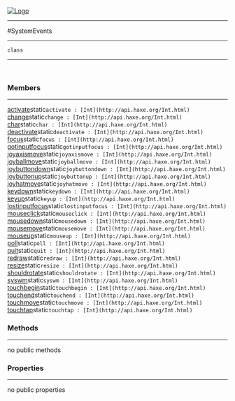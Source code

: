 
[![Logo](../../images/logo.png)](../../api/index.html)

---



#SystemEvents



---

`class`
<span class="meta">

</span>


---

&nbsp;
&nbsp;

<h3>Members</h3> <hr/><span class="member apipage">
            <a name="activate"><a class="lift" href="#activate">activate</a></a><span class="inline-block static">static</span><code class="signature apipage">activate : [Int](http://api.haxe.org/Int.html)</code><br/></span>
        <span class="small_desc_flat"></span><span class="member apipage">
            <a name="change"><a class="lift" href="#change">change</a></a><span class="inline-block static">static</span><code class="signature apipage">change : [Int](http://api.haxe.org/Int.html)</code><br/></span>
        <span class="small_desc_flat"></span><span class="member apipage">
            <a name="char"><a class="lift" href="#char">char</a></a><span class="inline-block static">static</span><code class="signature apipage">char : [Int](http://api.haxe.org/Int.html)</code><br/></span>
        <span class="small_desc_flat"></span><span class="member apipage">
            <a name="deactivate"><a class="lift" href="#deactivate">deactivate</a></a><span class="inline-block static">static</span><code class="signature apipage">deactivate : [Int](http://api.haxe.org/Int.html)</code><br/></span>
        <span class="small_desc_flat"></span><span class="member apipage">
            <a name="focus"><a class="lift" href="#focus">focus</a></a><span class="inline-block static">static</span><code class="signature apipage">focus : [Int](http://api.haxe.org/Int.html)</code><br/></span>
        <span class="small_desc_flat"></span><span class="member apipage">
            <a name="gotinputfocus"><a class="lift" href="#gotinputfocus">gotinputfocus</a></a><span class="inline-block static">static</span><code class="signature apipage">gotinputfocus : [Int](http://api.haxe.org/Int.html)</code><br/></span>
        <span class="small_desc_flat"></span><span class="member apipage">
            <a name="joyaxismove"><a class="lift" href="#joyaxismove">joyaxismove</a></a><span class="inline-block static">static</span><code class="signature apipage">joyaxismove : [Int](http://api.haxe.org/Int.html)</code><br/></span>
        <span class="small_desc_flat"></span><span class="member apipage">
            <a name="joyballmove"><a class="lift" href="#joyballmove">joyballmove</a></a><span class="inline-block static">static</span><code class="signature apipage">joyballmove : [Int](http://api.haxe.org/Int.html)</code><br/></span>
        <span class="small_desc_flat"></span><span class="member apipage">
            <a name="joybuttondown"><a class="lift" href="#joybuttondown">joybuttondown</a></a><span class="inline-block static">static</span><code class="signature apipage">joybuttondown : [Int](http://api.haxe.org/Int.html)</code><br/></span>
        <span class="small_desc_flat"></span><span class="member apipage">
            <a name="joybuttonup"><a class="lift" href="#joybuttonup">joybuttonup</a></a><span class="inline-block static">static</span><code class="signature apipage">joybuttonup : [Int](http://api.haxe.org/Int.html)</code><br/></span>
        <span class="small_desc_flat"></span><span class="member apipage">
            <a name="joyhatmove"><a class="lift" href="#joyhatmove">joyhatmove</a></a><span class="inline-block static">static</span><code class="signature apipage">joyhatmove : [Int](http://api.haxe.org/Int.html)</code><br/></span>
        <span class="small_desc_flat"></span><span class="member apipage">
            <a name="keydown"><a class="lift" href="#keydown">keydown</a></a><span class="inline-block static">static</span><code class="signature apipage">keydown : [Int](http://api.haxe.org/Int.html)</code><br/></span>
        <span class="small_desc_flat"></span><span class="member apipage">
            <a name="keyup"><a class="lift" href="#keyup">keyup</a></a><span class="inline-block static">static</span><code class="signature apipage">keyup : [Int](http://api.haxe.org/Int.html)</code><br/></span>
        <span class="small_desc_flat"></span><span class="member apipage">
            <a name="lostinputfocus"><a class="lift" href="#lostinputfocus">lostinputfocus</a></a><span class="inline-block static">static</span><code class="signature apipage">lostinputfocus : [Int](http://api.haxe.org/Int.html)</code><br/></span>
        <span class="small_desc_flat"></span><span class="member apipage">
            <a name="mouseclick"><a class="lift" href="#mouseclick">mouseclick</a></a><span class="inline-block static">static</span><code class="signature apipage">mouseclick : [Int](http://api.haxe.org/Int.html)</code><br/></span>
        <span class="small_desc_flat"></span><span class="member apipage">
            <a name="mousedown"><a class="lift" href="#mousedown">mousedown</a></a><span class="inline-block static">static</span><code class="signature apipage">mousedown : [Int](http://api.haxe.org/Int.html)</code><br/></span>
        <span class="small_desc_flat"></span><span class="member apipage">
            <a name="mousemove"><a class="lift" href="#mousemove">mousemove</a></a><span class="inline-block static">static</span><code class="signature apipage">mousemove : [Int](http://api.haxe.org/Int.html)</code><br/></span>
        <span class="small_desc_flat"></span><span class="member apipage">
            <a name="mouseup"><a class="lift" href="#mouseup">mouseup</a></a><span class="inline-block static">static</span><code class="signature apipage">mouseup : [Int](http://api.haxe.org/Int.html)</code><br/></span>
        <span class="small_desc_flat"></span><span class="member apipage">
            <a name="poll"><a class="lift" href="#poll">poll</a></a><span class="inline-block static">static</span><code class="signature apipage">poll : [Int](http://api.haxe.org/Int.html)</code><br/></span>
        <span class="small_desc_flat"></span><span class="member apipage">
            <a name="quit"><a class="lift" href="#quit">quit</a></a><span class="inline-block static">static</span><code class="signature apipage">quit : [Int](http://api.haxe.org/Int.html)</code><br/></span>
        <span class="small_desc_flat"></span><span class="member apipage">
            <a name="redraw"><a class="lift" href="#redraw">redraw</a></a><span class="inline-block static">static</span><code class="signature apipage">redraw : [Int](http://api.haxe.org/Int.html)</code><br/></span>
        <span class="small_desc_flat"></span><span class="member apipage">
            <a name="resize"><a class="lift" href="#resize">resize</a></a><span class="inline-block static">static</span><code class="signature apipage">resize : [Int](http://api.haxe.org/Int.html)</code><br/></span>
        <span class="small_desc_flat"></span><span class="member apipage">
            <a name="shouldrotate"><a class="lift" href="#shouldrotate">shouldrotate</a></a><span class="inline-block static">static</span><code class="signature apipage">shouldrotate : [Int](http://api.haxe.org/Int.html)</code><br/></span>
        <span class="small_desc_flat"></span><span class="member apipage">
            <a name="syswm"><a class="lift" href="#syswm">syswm</a></a><span class="inline-block static">static</span><code class="signature apipage">syswm : [Int](http://api.haxe.org/Int.html)</code><br/></span>
        <span class="small_desc_flat"></span><span class="member apipage">
            <a name="touchbegin"><a class="lift" href="#touchbegin">touchbegin</a></a><span class="inline-block static">static</span><code class="signature apipage">touchbegin : [Int](http://api.haxe.org/Int.html)</code><br/></span>
        <span class="small_desc_flat"></span><span class="member apipage">
            <a name="touchend"><a class="lift" href="#touchend">touchend</a></a><span class="inline-block static">static</span><code class="signature apipage">touchend : [Int](http://api.haxe.org/Int.html)</code><br/></span>
        <span class="small_desc_flat"></span><span class="member apipage">
            <a name="touchmove"><a class="lift" href="#touchmove">touchmove</a></a><span class="inline-block static">static</span><code class="signature apipage">touchmove : [Int](http://api.haxe.org/Int.html)</code><br/></span>
        <span class="small_desc_flat"></span><span class="member apipage">
            <a name="touchtap"><a class="lift" href="#touchtap">touchtap</a></a><span class="inline-block static">static</span><code class="signature apipage">touchtap : [Int](http://api.haxe.org/Int.html)</code><br/></span>
        <span class="small_desc_flat"></span>

<h3>Methods</h3> <hr/>no public methods

<h3>Properties</h3> <hr/>no public properties

&nbsp;
&nbsp;
&nbsp;
